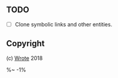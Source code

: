 ## TODO

- [ ] Clone symbolic links and other entities.

## Copyright

(c) [Wrote][1] 2018

[1]: https://wrote.cc

%~ -1%